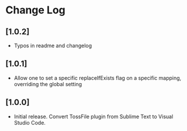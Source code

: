 # Change Log

## [1.0.2]
- Typos in readme and changelog

## [1.0.1]
- Allow one to set a specific replaceIfExists flag on a specific mapping, overriding the global setting

## [1.0.0]
- Initial release. Convert TossFile plugin from Sublime Text to Visual Studio Code.
